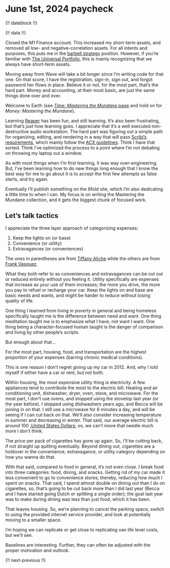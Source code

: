 # June 1st, 2024 paycheck

{!! dateblock !!}

{!! data !!}

Closed the M1 Finance account. This increased my short-term assets, and removed all low- and negative-correlation assets. For all intents and purposes, this puts me in the [barbell strategy](https://www.investopedia.com/articles/investing/013114/barbell-investment-strategy.asp) position.  However, if you’re familiar with [The Universal Portfolio](/essays-and-editorials/finances/the-universal-portfolio/), this is mainly recognizing that we always have short-term assets.

Moving away from Wave will take a bit longer since I’m writing code for that one. On that score, I have the registration, sign-in, sign out, and forgot password her flows in place. Believe it or not, for the most part, that’s the hard part. Money and accounting, at their most basic, are just the same things done over and over.

Welcome to Earth (see [*Time: Mastering the Mundane* page](https://mastering-the-mundane.com/books/time-mastering-the-mundane/) and hold on for *Money: Mastering the Mundane*).

Learning [Reaper](https://www.reaper.fm) has been fun, and still learning. It’s also been frustrating, but that’s just how learning goes. I appreciate that it’s a well executed non-destructive audio workstation. The hard part was figuring out a simple path for organizing, editing, and rendering in a way that will pass [Scribl’s requirements](https://scribl.com/guides/how-to-record-an-audiobook/choose-microphone-audacity-recording-tools), which mainly follow the [ACX guidelines](https://help.acx.com/s/article/acx-audio-submission-requirements). Think I have that sorted. Think I’ve optimized the process to a point where I’m not debating on throwing my laptop out a window.

As with most things when I’m first learning, it was way over-engineering. But, I’ve been learning how to do new things long enough that I know the best way for me to go about it is to accept the first few attempts as false starts, and try again.

Eventually I’ll publish something on the 8fold site, which I’m also dedicating a little time to when I can. My focus is on writing the Mastering the Mundane collection, and it gets the biggest chunk of focused work.

## Let’s talk tactics

I appreciate the three layer approach of categorizing expenses:

1. Keep the lights on (or base)
2. Convenience (or utility)
3. Extravagances (or conveniences)

The ones in parentheses are from [Tiffany Aliche](https://thebudgetnista.com) while the others are from [Frank Vasquez](https://www.riskparityradio.com). 

What they both refer to as conveniences and extravagances can be cut out or reduced entirely without you feeling it. Utility specifically are expenses that increase as your use of them increases; the more you drive, the more you pay to refuel or recharge your car. Keep the lights on and base are basic needs and wants, and might be harder to reduce without losing quality of life.

One thing I learned from living in poverty in general and being homeless specifically taught me is the difference between need and want. One thing meditation taught me is to emphasize what I have, not want I want. One thing being a character-focused human taught is the danger of comparison and living by other people’s scripts.

But enough about that...

For the most part, housing, food, and transportation are the highest proportion of your expenses (barring chronic medical conditions).

This is one reason I don’t regret giving up my car in 2012. And, why I told myself if either have a car or rent, but not both.

Within housing, the most expensive utility thing is electricity. A few appliances tend to contribute the most to the electric bill. Heating and air conditioning unit, dishwasher, dryer, oven, stove, and microwave. For the most part, I don’t use ovens, and stopped using the stovetop last year (or the year before). I stopped using dishwashers years ago, and Becca will be joining in on that. I still use a microwave for 6 minutes a day, and will be seeing if I can cut back on that. We’ll also consider increasing temperature in summer and decreasing in winter. That said, our average electric bill is around 100 [.United States Dollars](USD); so, we can’t move that needle much more I don’t think.

The price per pack of cigarettes has gone up again. So, I’ll be cutting back, if not straight up quitting eventually. Beyond dining out, cigarettes are a holdover in the convenience, extravagance, or utility category depending on how you wanna do that.

With that said, compared to food in general, it’s not even close. I break food into three categories: food, dining, and snacks. Getting rid of my car made it less convenient to go to convenience stores; thereby, reducing how much I spent on snacks. That said, I spend almost double on dining out than I do on cigarettes, so, that’s going to be cut back more than I did last year (Becca and I have started going Dutch or splitting a single order); the goal last year was to make during dining was less than just food, which it has been.

That leaves housing. So, we’re planning to cancel the parking space, switch to using the provided internet service provider, and look at potentially moving to a smaller space.

I’m hoping we can replicate or get close to replicating van life level costs, but we’ll see.

Baselines are interesting. Further, they can often be adjusted with the proper motivation and outlook.

{!! next-previous !!}